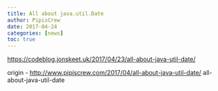 ```yaml
---
title: All about java.util.Date
author: PipisCrew
date: 2017-04-24
categories: [news]
toc: true
---
```


https://codeblog.jonskeet.uk/2017/04/23/all-about-java-util-date/

origin - http://www.pipiscrew.com/2017/04/all-about-java-util-date/ all-about-java-util-date
